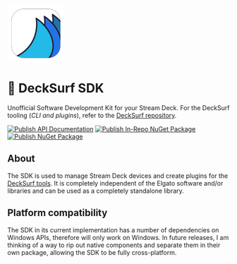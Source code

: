 ![DeckSurf logo](images/decksurf-logo.png)

# 🌊 DeckSurf SDK

Unofficial Software Development Kit for your Stream Deck. For the DeckSurf tooling (_CLI and plugins_), refer to the [DeckSurf repository](https://github.com/dend/DeckSurf).

[![Publish API Documentation](https://github.com/dend/decksurf-sdk/actions/workflows/publish-api-docs.yml/badge.svg)](https://github.com/dend/decksurf-sdk/actions/workflows/publish-api-docs.yml) [![Publish In-Repo NuGet Package](https://github.com/dend/decksurf-sdk/actions/workflows/publish-inrepo-package.yml/badge.svg)](https://github.com/dend/decksurf-sdk/actions/workflows/publish-inrepo-package.yml) [![Publish NuGet Package](https://github.com/dend/decksurf-sdk/actions/workflows/publish-package.yml/badge.svg)](https://github.com/dend/decksurf-sdk/actions/workflows/publish-package.yml)

## About

The SDK is used to manage Stream Deck devices and create plugins for the [DeckSurf tools](https://github.com/dend/DeckSurf). It is completely independent of the Elgato software and/or libraries and can be used as a completely standalone library.

## Platform compatibility

The SDK in its current implementation has a number of dependencies on Windows APIs, therefore will only work on Windows. In future releases, I am thinking of a way to rip out native components and separate them in their own package, allowing the SDK to be fully cross-platform.
